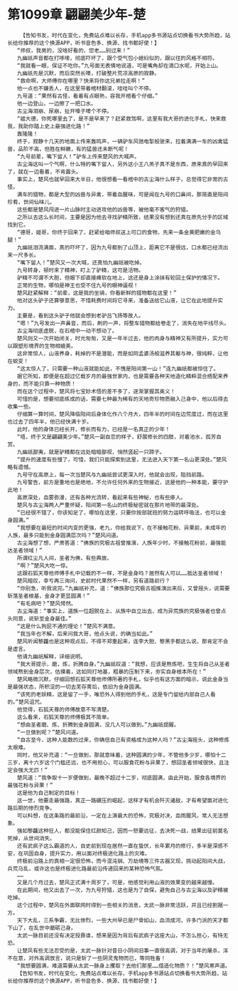 # 第1099章 翩翩美少年-楚
        【告知书友，时代在变化，免费站点难以长存，手机app多书源站点切换看书大势所趋，站长给你推荐的这个换源APP，听书音色多、换源、找书都好使！】
       “师叔，我男的，没啥好看的，您老……别过来！”
       九幽祇声音都在打哆嗦，彻底吓坏了，跟个受气包小媳妇似的，跟以往的风格不相符。
       “我就看一眼，保证不吃你。”九号面无表情地说道，可是嘴角却在滴口水呢，开始上山。
       九幽祇先是沉默，而后突然长嚎，打破整片荒凉高原的寂静。
       “救命啊，大师傅你在哪里？快来将你这兄弟拉走啊！”
       他一点也不嫌丢人，在这里带着棺材翻滚，哇哇叫个不停。
       九号道：“果然有古怪，看着有点眼熟，容我开棺看个仔细。”
       他一边登山，一边擦了一把口水。
       古尘海泪崩、尿崩，扯开嗓子嚎个不停。
       “姬大德，你死哪里去了，是不是早来了？赶紧救驾啊，这里有我大哥的进化手札，快来救我，我助你踏上史上最强进化路！”
       轰隆隆！
       终于，寂静十几天的地面上传来轰鸣声，一辆驴车风驰电掣般驶来，拉着满满一车的凶禽猛兽，品阶不高，但胜在鲜嫩，有的猛兽还未断气呢！
       “九号前辈，嘴下留人！”驴车上传来楚风的大喊声。
       古尘海这叫一个气啊，什么特的嘴下留人，另外这小王八羔子真不是东西，原来真的早回来了，就在一边看着，不肯露头。
       事实上，楚风也就早回来大半日，他很想看一看棺中的古尘海什么样子，总觉得它非常的古怪。
       满车的猎物，都是大型的凶兽与异禽，带着血腥味，可是闻在九号的口鼻间，那简直是阳间珍肴，世间仙味儿。
       这些都是楚风闯进一片山脉时主动进攻他的凶兽等，被他毫不客气的狩猎。
       之所以去这么长时间，主要是因为他去寻找驴精所致，结果没有想到还真在原先分手的区域找到它。
       “德哥，姬哥，你终于回来了，赶紧给咱师叔送上可口的食物，先来一条金黄肥嫩的金乌腿！”
       九幽祇泪流满面，真的吓坏了，因为九号都到了山顶上，距离它不是很远，口水都已经流出来一尺多长。
       “嘴下留人！”楚风又一次大喊，还真怕九幽祇被吃掉。
       九号转身，顿时来了精神，盯上了驴精，这可是活物。
       驴精不可谓不大胆，但眼下却直接瘫软在地上，这还是身上涂抹有轮回土保护的情况下。
       正常的生物，哪怕是神王也受不住九号的眼神逼视！
       楚风赶紧解释：“前辈，这是我的坐骑，你看新鲜的猎物都在这里！”
       他对这头驴子还算够意思，不惜耗费时间将它寻来，准备送给它山液，让它在此地提升实力。
       主要是，看到这头驴子他就会想到老驴吕飞扬等故人。
       “嗯！”九号发出一声鼻音，而后，刷的一声，将整车猎物都给卷走了，消失在地平线尽头。
       古尘海彻底虚脱，在石棺中一动不想动了。
       楚风则又一次开始闭关，时光匆匆，又是一年半过去，他的肉身与精神又有所提升，实力可以跟塑形境界的生物相媲美。
       这非常惊人，山液养身，耗掉的不是潜能，而是如同孟婆汤般滋养其躯与神，很纯粹，让他在蜕变！
       “这太惊人了，只需要一种山液就能如此，不愧是阳间第一山！”连九幽祇都被惊住了。
       据它所知，即便是在超过亿载岁月的最强世家内，也是需要各种天地造化精粹混合搭配来养身的，而不能只靠一种物质！
       而在这个过程中，楚风将七宝妙术悟的差不多了，逐渐掌握其奥义！
       可惜的是，想要彻底练成的话，需要七种最为稀有的天地奇珍物质融入己身中，他以后得去收集一些。
       仔细算一算时间，楚风降临阳间后身体化作八个月大，四年半的时间在边荒度过，而在这里也过去了四年半，他已经快满十岁。
       此时，他的身体已经长开，修长而有力，已经是一名真正的少年！
       “唔，终于又是翩翩美少年。”楚风一副自恋的样子，舒展修长的四肢，对着池水，孤芳自赏。
       九幽祇鄙夷，就是驴精都在远处暗暗鄙视，悄然竖起一只蹄子。
       “提升的速度有些慢了，可惜，我们只能探索到这里，无法进入天下第一名山更深处。”楚风略有遗憾。
       九号守在高原上，每一次当楚风与九幽祇尝试更深入时，他就会出现，阻挡前路。
       九号警告，前方是重地也是绝地，不允许任何外来的生物接近，这是他的一种本能，要守护此地！
       高原深处，血雾弥漫，还有各种光流转，看起来有些神秘，也有些瘆人。
       楚风与古尘海两人严重怀疑，阳间第一名山的终极秘密就在那片地带的最深处。
       “已经很不错了，你该知足了，哪怕在这里，只要你按部就班的努力运转呼吸法，也可以金身圆满。”
       “我想要在最短的时间内变的更强，老九，你给我说下，在不接触花粉、异果前，未成年的人族，最多只能到金身圆满层次吗？”楚风问道。
       古尘海想了想，严肃答道：“佛族的究极古祖曾推演，人族年少时，不接触花粉前，最强能达圣者领域！”
       所谓红尘凡人间，圣者为佛，有些典故。
       “啊？”楚风大吃一惊。
       这跟石狐天尊他师傅手札中记载的不一样，不是金身吗？居然有人可以……抵达圣者领域！
       楚风暗叹，幸亏再三询问，史前时代果然不一样，另有道路前行？
       “你别急，听我说完。”九幽祇补充，道：“佛族那位究极古祖推演出来后，又曾摇头，说需要斩落圣者根基，金身才更显圆满！”
       “有毛病吧？”楚风愕然。
       古尘海道：“事实上，道族一位超脱在上、从族中自立出去、成为异荒族的究极强者也曾点头同意，说斩至金身最佳。”
       “这是什么狗屁不通的理论！”楚风不满意。
       “我当年也不解，后来问我大哥，他点头说，的确当如此。”
       楚风听闻黎龘也是这种观点后，不得不郑重起来，连李大胆、黎黑手都这么说，那肯定不会是虚言。
       他请九幽祇解释，详细说明。
       “我大哥提示，磨，炼，折腾自身。”九幽祇叹道：“我想，应该是熬炼吧，生生将自己从圣者领域熬到金身层次，估摸着，这如同打地基，粗暴的压制下来，夯实自身根本所在！”
       楚风略微沉默，仔细回想石狐天尊他师傅所著的手札，似乎也有这方面的暗示，说此金身当是最强状态，所积淀的一切去芜存菁后，依旧为金身圆满。
       “该死的老妖精，这是留了一手，唯恐外人得到他的手札，这是专门留给内部自己人看的。”楚风诅咒。
       他觉得，石狐天尊的师傅故意不写清楚。
       这么看来，石狐天尊的师傅极其不简单。
       “想由圣者磨、炼、折腾到金身圆满，没几人可以做到。”九幽祇提醒。
       “一旦做到呢？”楚风问道。
       “自古至今，这种人能数的过来，你确信自己有资格成为这种人吗？”古尘海摇头，这种修炼太艰难。
       同时，他又补充道：“一旦做到，那就意味着，这种圆满的少年，不管他多少岁，哪怕十二三岁，离十六岁这个门槛还远，也不用担心，可以服食花粉与异果了，想回圣者领域很快，且注定会强大无匹！”
       楚风道：“我争取十一岁便做到，最晚不超过十二岁，彻底圆满，由此开始，服食各境界的最强花粉与异果！”
       这是他为自己制定的目标！
       这一世，他要走最强路，真正一路碾压的崛起，这样才有机会歼灭诸敌，才有希望面对进化路后期的惨烈竞争。
       可以料想，在这条路的最前沿，一定在上演最大的恐怖，究极对决，血雨腥风，常人无法想象。
       强如黎龘这种狂人，都没能保住红颜知己，因而一怒要远征，去决死一战，结果出征前莫名死掉，从世间消失。
       还有武疯子这么霸道的人，自史前到现在居然一直在蛰伏，长年累月的修行，多半是深感不安，在巩固自身，提升实力，用以面对终极进化路上的灾难。
       终极前沿路上的真相一定很恐怖，而今混沌锏、万劫境等三件古器又现，挑动起阳间大战，兵荒马乱，或许这也是终极进化路最前沿传递回来的某种恐怖气氛。
       ……
       又是几个月过去，楚风正式满十周岁了，可是，他感觉利用山液的效果变的越来越慢。
       在此期间，他又出去了一次，为九号狩猎，这也是为了自保，避免自己与古尘海以及驴精被吃掉。
       这个过程中，楚风在外面联网时得到一些相关的消息，太武一脉非常活跃，并且已经割据一方。
       天下大乱，三系争霸，无比惨烈，一些大州早已是尸骨如山，血流成河，许多门派的天才都下山了，在乱世中磨砺己身。
       太武一脉目前还没有决定投靠谁，想来是因为背后有武疯子这座大山，不怎么担心，有恃无恐。
       让楚风有些无法忍受的是，太武一脉针对昔日小阴间旧事一直很高调，对于当年的屠杀，浑不在意，对外高调放言，说只是斩了一些阴灵鬼物而已，等同牲畜！
       “我想要圆满，难道需要从太武一脉身上攫取？去他们那里……借造化物质？！”楚风寒声道。
       【告知书友，时代在变化，免费站点难以长存，手机app多书源站点切换看书大势所趋，站长给你推荐的这个换源APP，听书音色多、换源、找书都好使！】